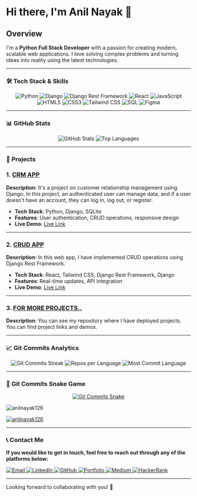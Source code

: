 # Hi there, I'm Anil Nayak 👋

## Overview

I'm a **Python Full Stack Developer** with a passion for creating modern, scalable web applications. I love solving complex problems and turning ideas into reality using the latest technologies.

---

### 🛠️ **Tech Stack & Skills**

<div align="center">
   <img src="https://img.shields.io/badge/Python-3776AB?style=for-the-badge&logo=python&logoColor=white" alt="Python" />
   <img src="https://img.shields.io/badge/Django-092E20?style=for-the-badge&logo=django&logoColor=white" alt="Django" />
   <img src="https://img.shields.io/badge/DRF-DjangoRestFramework-red?style=for-the-badge&logo=django&logoColor=white" alt="Django Rest Framework" />
   <img src="https://img.shields.io/badge/React-61DAFB?style=for-the-badge&logo=react&logoColor=white" alt="React" />
   <img src="https://img.shields.io/badge/JavaScript-F7DF1E?style=for-the-badge&logo=javascript&logoColor=black" alt="JavaScript" />
   <img src="https://img.shields.io/badge/HTML5-E34F26?style=for-the-badge&logo=html5&logoColor=white" alt="HTML5" />
   <img src="https://img.shields.io/badge/CSS3-1572B6?style=for-the-badge&logo=css3&logoColor=white" alt="CSS3" />
   <img src="https://img.shields.io/badge/TailwindCSS-38B2AC?style=for-the-badge&logo=tailwind-css&logoColor=white" alt="Tailwind CSS" />
   <img src="https://img.shields.io/badge/SQL-4479A1?style=for-the-badge&logo=postgresql&logoColor=white" alt="SQL" />
   <img src="https://img.shields.io/badge/Figma-F24E1E?style=for-the-badge&logo=figma&logoColor=white" alt="Figma" />
</div>

---

### 📊 **GitHub Stats**

<div align="center">
    <img src="https://github-readme-stats.vercel.app/api?username=Anilnayak126&show_icons=true&theme=radical" alt="GitHub Stats" />
    <img src="https://github-readme-stats.vercel.app/api/top-langs/?username=Anilnayak126&layout=compact&theme=radical" alt="Top Languages" />
</div>

---

### 🚀 **Projects**
### 1. [CRM APP](https://github.com/your-username/project-repo)
**Description**: It's a project on customer relationship management using Django. In this project, an authenticated user can manage data, and if a user doesn't have an account, they can log in, log out, or register.

- **Tech Stack**: Python, Django, SQLite
- **Features**: User authentication, CRUD operations, responsive design
- **Live Demo**: [Live Link](https://project-demo-link.com)

---

### 2. [CRUD APP](https://github.com/Anilnayak126/CRUD.git)
**Description**: In this web app, I have implemented CRUD operations using Django Rest Framework.

- **Tech Stack**: React, Tailwind CSS, Django Rest Framework, Django
- **Features**: Real-time updates, API integration
- **Live Demo**: [Live Link](https://another-project-demo-link.com)

---

### 3. [FOR MORE PROJECTS..](https://github.com/Anilnayak126/CRUD.git)
**Description**: You can see my repository where I have deployed projects. You can find project links and demos.

---

### 📈 **Git Commits Analytics**

<div align="center">
    <img src="https://github-readme-streak-stats.herokuapp.com/?user=Anilnayak126&theme=radical" alt="Git Commits Streak" />
    <img src="https://github-profile-summary-cards.vercel.app/api/cards/repos-per-language?username=Anilnayak126&theme=radical" alt="Repos per Language" />
    <img src="https://github-profile-summary-cards.vercel.app/api/cards/most-commit-language?username=Anilnayak126&theme=radical" alt="Most Commit Language" />
</div>

---

### 🐍 **Git Commits Snake Game**

<p align="center">
    <a href="https://github.com/Anilnayak126?tab=repositories">
        <img src="https://github.com/Anilnayak126/github-contribution-grid-snake.svg" alt="Git Commits Snake" />
    </a>
</p>


<p align="left"> <img src="https://komarev.com/ghpvc/?username=anilnayak126&label=Profile%20views&color=0e75b6&style=flat" alt="anilnayak126" /> </p>

<p align="left"> <a href="https://github.com/ryo-ma/github-profile-trophy"><img src="https://github-profile-trophy.vercel.app/?username=anilnayak126" alt="anilnayak126" /></a> </p>

---

### 📞 **Contact Me**

**If you would like to get in touch, feel free to reach out through any of the platforms below:**

<p align="left">
    <a href="mailto:nayakanil43603@gmail.com"> <img src="https://img.shields.io/badge/Email-D14836?style=for-the-badge&logo=gmail&logoColor=white" alt="Email"> </a> <a href="https://www.linkedin.com/in/anil-kumar-nayak"> <img src="https://img.shields.io/badge/LinkedIn-0077B5?style=for-the-badge&logo=linkedin&logoColor=white" alt="LinkedIn"> </a> <a href="https://github.com/Anilnayak126"> <img src="https://img.shields.io/badge/GitHub-181717?style=for-the-badge&logo=github&logoColor=white" alt="GitHub"> </a> <a href="https://yourportfolio.com"> <img src="https://img.shields.io/badge/Portfolio-FF5722?style=for-the-badge&logo=google-chrome&logoColor=white" alt="Portfolio"> </a> <a href="https://medium.com/@nayakanil43603" target="blank"> <img src="https://img.shields.io/badge/Medium-12100E?style=for-the-badge&logo=medium&logoColor=white" alt="Medium"> </a> <a href="https://www.hackerrank.com/@nayakanil43603" target="blank"> <img src="https://img.shields.io/badge/HackerRank-2EC866?style=for-the-badge&logo=hackerrank&logoColor=white" alt="HackerRank"> </a>
</p>

---

Looking forward to collaborating with you! 🚀
